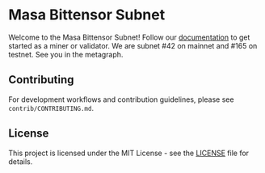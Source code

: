 # Masa Bittensor Subnet

Welcome to the Masa Bittensor Subnet! Follow our [documentation](https://developers.masa.ai/docs/masa-subnet/welcome) to get started as a miner or validator. We are subnet #42 on mainnet and #165 on testnet. See you in the metagraph.

## Contributing

For development workflows and contribution guidelines, please see `contrib/CONTRIBUTING.md`.

## License

This project is licensed under the MIT License - see the [LICENSE](LICENSE) file for details.
